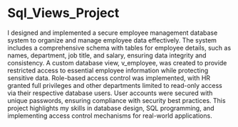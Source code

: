 # Sql_Views_Project




I designed and implemented a secure employee management database system to organize and manage employee data effectively. The system includes a comprehensive schema with tables for employee details, such as names, department, job title, and salary, ensuring data integrity and consistency. A custom database view, v_employee, was created to provide restricted access to essential employee information while protecting sensitive data. Role-based access control was implemented, with HR granted full privileges and other departments limited to read-only access via their respective database users. User accounts were secured with unique passwords, ensuring compliance with security best practices. This project highlights my skills in database design, SQL programming, and implementing access control mechanisms for real-world applications.
